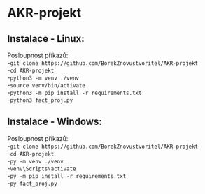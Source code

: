# AKR-projekt

Instalace - Linux:
------------------
Posloupnost příkazů:\
-`git clone https://github.com/BorekZnovustvoritel/AKR-projekt`\
-`cd AKR-projekt`\
-`python3 -m venv ./venv`\
-`source venv/bin/activate`\
-`python3 -m pip install -r requirements.txt`\
-`python3 fact_proj.py`

Instalace - Windows:
--------------------
Posloupnost příkazů:\
-`git clone https://github.com/BorekZnovustvoritel/AKR-projekt`\
-`cd AKR-projekt`\
-`py -m venv ./venv`\
-`venv\Scripts\activate`\
-`py -m pip install -r requirements.txt`\
-`py fact_proj.py`
